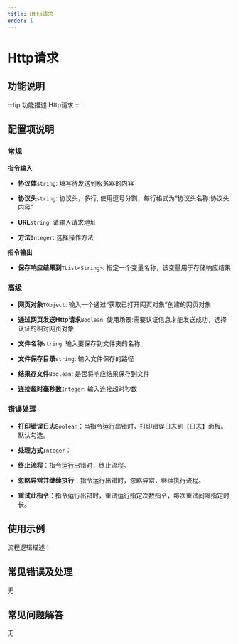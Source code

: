```yaml
---
title: Http请求
order: 1
---
```


# Http请求

## 功能说明

:::tip 功能描述
Http请求
:::

## 配置项说明

### 常规

**指令输入**

- **协议体**`string`: 填写待发送到服务器的内容

- **协议头**`string`: 协议头，多行, 使用逗号分割，每行格式为“协议头名称:协议头内容”

- **URL**`string`: 请输入请求地址

- **方法**`Integer`: 选择操作方法


**指令输出**

- **保存响应结果到**`TList<String>`: 指定一个变量名称，该变量用于存储响应结果

### 高级

- **网页对象**`TObject`: 输入一个通过“获取已打开网页对象”创建的网页对象

- **通过网页发送Http请求**`Boolean`: 使用场景:需要认证信息才能发送成功，选择认证的相对网页对象

- **文件名称**`string`: 输入要保存到文件夹的名称

- **文件保存目录**`string`: 输入文件保存的路径

- **结果存文件**`Boolean`: 是否将响应结果保存到文件

- **连接超时毫秒数**`Integer`: 输入连接超时秒数

### 错误处理

- **打印错误日志**`Boolean`：当指令运行出错时，打印错误日志到【日志】面板。默认勾选。

- **处理方式**`Integer`：

 - **终止流程**：指令运行出错时，终止流程。

 - **忽略异常并继续执行**：指令运行出错时，忽略异常，继续执行流程。

 - **重试此指令**：指令运行出错时，重试运行指定次数指令，每次重试间隔指定时长。

## 使用示例

流程逻辑描述：

## 常见错误及处理

无

## 常见问题解答

无

